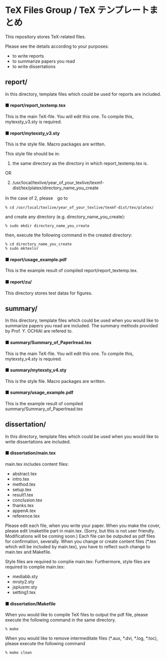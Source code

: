 # TeX Files Group / TeX テンプレートまとめ
This repository stores TeX-related files.

Please see the details according to your purposes:

- to write reports
- to summarize papers you read 
- to write dissertations

## report/
In this directory, 
template files which could be used for reports are included.

#### ■ report/report_textemp.tex
This is the main TeX-file. 
You will edit this one. 
To compile this, mytexsty_v3.sty is required.

#### ■ report/mytexsty_v3.sty
This is the style file. 
Macro packages are written. 

This style file should be in:

1. the same directory as the directory in which report_textemp.tex is.

OR

2. /usr/local/texlive/year_of_your_texlive/texmf-dist/tex/platex/directory_name_you_create

In the case of 2, please　go to

    % cd /usr/local/texlive/year_of_your_texlive/texmf-dist/tex/platex/

and create any directory (e.g. directory_name_you_create):

    % sudo mkdir directory_name_you_create

then, execute the following command in the created directory:

    % cd directory_name_you_create
    % sudo mktexlsr

#### ■ report/usage_example.pdf
This is the example result of compiled report/report_textemp.tex.

#### ■ report/zu/
This directory stores test datas for figures.

## summary/
In this directory, 
template files which could be used when you would like to summarize papers you read are included. 
The summary methods provided by Prof. Y. OCHIAI are refered to.

#### ■ summary/Summary_of_PaperIread.tex
This is the main TeX-file. 
You will edit this one. 
To compile this, mytexsty_v4.sty is required.

#### ■ summary/mytexsty_v4.sty
This is the style file. 
Macro packages are written. 

#### ■ summary/usage_example.pdf
This is the example result of compiled summary/Summary_of_PaperIread.tex

## dissertation/
In this directory, 
template files which could be used when you would like to write dissertations 
are included. 

#### ■ dissertation/main.tex
main.tex includes content files: 

- abstract.tex
- intro.tex
- method.tex
- setup.tex
- result1.tex
- conclusion.tex
- thanks.tex
- appenA.tex
- reference.tex

Please edit each file, when you write your paper. 
When you make the cover, 
please edit \maketitle part in main.tex. 
(Sorry, but this is not user friendly. Modifications will be coming soon.) 
Each file can be outputed as pdf files for confirmation, severally. 
When you change or create content files (\*.tex which will be included by main.tex), 
you have to reflect such change to main.tex and Makefile.

Style files are required to complie main.tex: 
Furthermore, style files are required to complie main.tex: 

- mediabb.sty
- mrsty2.sty
- jsplusmr.sty
- setting1.tex

#### ■ dissertation/Makefile
When you would like to compile TeX files to output the pdf file, 
please execute the following command in the same directory. 

    % make

When you would like to remove intermeditate files 
(\*.aux, \*.dvi, \*.log, \*.toc), 
please execute the following command

    % make clean
